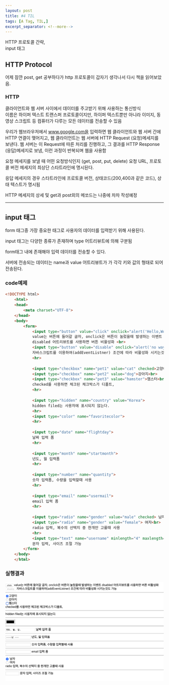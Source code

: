 ```yaml
---
layout: post
title: #4 TIL 
tags: [A Tag, TIL,]
excerpt_separator: <!--more-->
---
```

HTTP 프로토콜 간략,  
input 태그
<!--more-->

## HTTP Protocol
어제 잠깐 post, get 공부하다가 http 프로토콜이 갑자기 생각나서 다시 책을 읽어보았음. 
  
### HTTP
클라이언트와 웹 서버 사이에서 데이터를 주고받기 위해 사용하는 통신방식   
이름은 하이퍼 텍스트 트랜스퍼 프로토콜이지만, 하이퍼 텍스트뿐만 아니라 이미지, 동영상
스크립트 등 컴퓨터가 다루는 모든 데이터를 전송할 수 있음  
  
우리가 웹브라우저에서 www.google.com을 입력하면 웹 클라이언트와 웹 서버 간에 HTTP 연결이
맺어지고, 웹 클라이언트는 웹 서버에 HTTP Request (요청)메세지를 보낸다. 웹 서버는 이 Request에 따른
처리를 진행하고, 그 결과를 HTTP Response (응답)메세지로 보냄, 이런 과정이 반복되며 웹을 사용함  
  
요청 메세지를 보낼 때 어떤 요청방식인지 (get, post, put, delete) 요청 URL, 프로토콜 버전 메세지의 최상단 스타트라인에 명시된다.   
  
응답 메세지의 경우 스타트라인에 프로토콜 버전, 상태코드(200,400과 같은 코드), 상태 텍스트가 명시됨  
  
HTTP 메세지의 상세 및 get과 post외의 메쏘드는 나중에 차차 작성예정

  
---

## input 태그

form 태그중 가장 중요한 태그로 사용자의 데이터를 입력받기 위해 사용된다.   
  
input 태그는 다양한 종류가 존재하며 type 어트리뷰트에 의해 구분됨  
  
form태그 내에 존재해야 입력 데이터를 전송할 수 있다. 
  
서버에 전송되는 데이터는 name과 value 어트리뷰트가 가 각각 키와 값의 형태로 되어 전송된다.
  
### code예제

~~~html
<!DOCTYPE html>
    <html>
    <head>
        <meta charset="UTF-8">
    </head>
    <body>
        <form>
            <input type="button" value="click" onclick="alert('Hello,World')"> 
            value는 버튼에 들어갈 글자, onclick은 버튼이 눌렀을때 발생하는 이벤트
            disabled 어트리뷰트를 사용하면 버튼 비활성화 <br>
            <input type="button" value="disable" onclick="alert('no way!')" disabled>
            자바스크립트를 이용하여(addEventListner) 조건에 따라 비활성화 시키는것도 가능
            <hr>
    
            <input type="checkbox" name="pet1" value="cat" checked>고양이<br>
            <input type="checkbox" name="pet2" value="dog">강아지<br>
            <input type="checkbox" name="pet3" value="hamster">햄스터<br>
            checked를 사용하면 체크된 체크박스가 디폴트, 
            <hr>
    
            <input type="hidden" name="country" value="Korea">
            hidden filed는 사용자에 표시되지 않는다.
            <hr>
            <input type="color" name="favoritecolor">
            <hr>
    
            <input type="date" name="flightday">
            날짜 입력 폼
            <hr>
    
            <input type="month" name="startmonth">
            년도, 월 입력폼
            <hr>
    
            <input type="number" name="quantity">
            숫자 입력폼, 수량을 입력할때 사용
            <hr>
    
            <input type="email" name="usermail">
            email 입력 폼
            <hr>
    
            <input type="radio" name="gender" value="male" checked> 남자<br>
            <input type="radio" name="gender" value="female"> 여자<br>
            radio 입력, 복수의 선택지 중 한개만 고를때 사용
            <hr>
            <input type="text" name="username" minlength="4" maxlength="8" size="10">
            문자 입력, 사이즈 조절 가능
        </form>
    </body>
    </html>
~~~
  
  
### 실행결과
![example](./assets/example_1.png)
